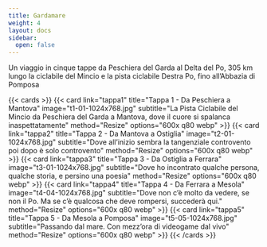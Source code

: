 ```yaml
---
title: Gardamare 
weight: 4
layout: docs
sidebar:
  open: false
---
```


Un viaggio in cinque tappe da Peschiera del Garda al Delta del Po, 305 km lungo la ciclabile del Mincio e la pista ciclabile Destra Po, fino all’Abbazia di Pomposa



{{< cards >}}
  {{< card link="tappa1" title="Tappa 1 - Da Peschiera a Mantova" image="t1-01-1024x768.jpg" subtitle="La Pista Ciclabile del Mincio da Peschiera del Garda a Mantova, dove il cuore si spalanca inaspettatamente" method="Resize" options="600x q80 webp" >}}
  {{< card link="tappa2" title="Tappa 2 - Da Mantova a Ostiglia" image="t2-01-1024x768.jpg" subtitle="Dove all’inizio sembra la tangenziale controvento poi dopo è solo controvento" method="Resize" options="600x q80 webp" >}}
  {{< card link="tappa3" title="Tappa 3 - Da Ostiglia a Ferrara" image="t3-01-1024x768.jpg" subtitle="Dove ho incontrato qualche persona, qualche storia, e persino una poesia" method="Resize" options="600x q80 webp" >}}
  {{< card link="tappa4" title="Tappa 4 - Da Ferrara a Mesola" image="t4-04-1024x768.jpg" subtitle="Dove non c’è molto da vedere, se non il Po. Ma se c’è qualcosa che deve rompersi, succederà qui." method="Resize" options="600x q80 webp" >}}
  {{< card link="tappa5" title="Tappa 5 - Da Mesola a Pomposa" image="t5-05-1024x768.jpg" subtitle="Passando dal mare. Con mezz’ora di videogame dal vivo" method="Resize" options="600x q80 webp" >}}
{{< /cards >}}